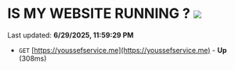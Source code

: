 # IS MY WEBSITE RUNNING ? [![](https://img.shields.io/static/v1?label=Sponsor&message=%E2%9D%A4&logo=GitHub&color=%23fe8e86)](https://github.com/sponsors/Youssef-Lehmam)

Last updated: **6/29/2025, 11:59:29 PM**

- `GET` [https://youssefservice.me](https://youssefservice.me) - **Up** (308ms)
